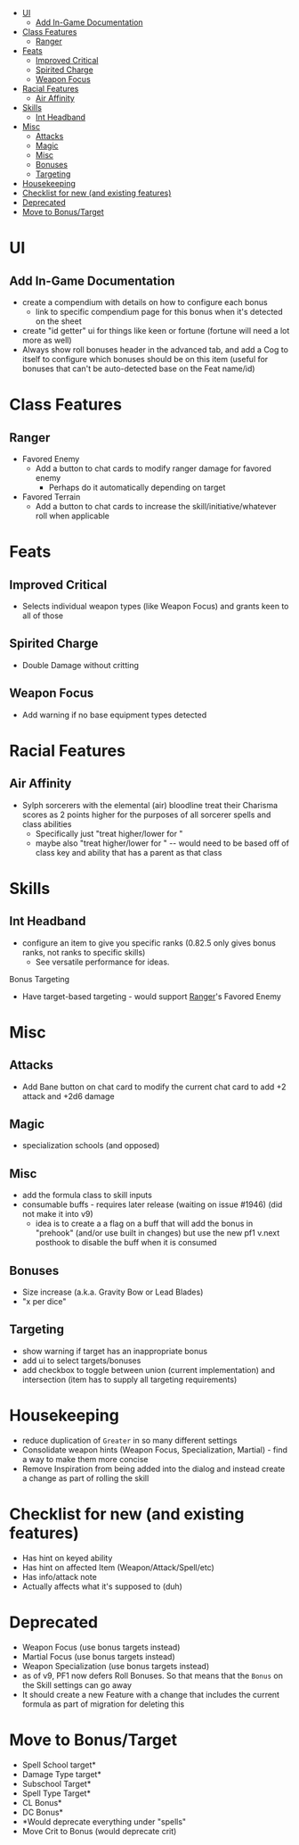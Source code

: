

- [UI](#ui)
  - [Add In-Game Documentation](#add-in-game-documentation)
- [Class Features](#class-features)
  - [Ranger](#ranger)
- [Feats](#feats)
  - [Improved Critical](#improved-critical)
  - [Spirited Charge](#spirited-charge)
  - [Weapon Focus](#weapon-focus)
- [Racial Features](#racial-features)
  - [Air Affinity](#air-affinity)
- [Skills](#skills)
  - [Int Headband](#int-headband)
- [Misc](#misc)
  - [Attacks](#attacks)
  - [Magic](#magic)
  - [Misc](#misc-1)
  - [Bonuses](#bonuses)
  - [Targeting](#targeting)
- [Housekeeping](#housekeeping)
- [Checklist for new (and existing features)](#checklist-for-new-and-existing-features)
- [Deprecated](#deprecated)
- [Move to Bonus/Target](#move-to-bonustarget)

# UI
## Add In-Game Documentation
- create a compendium with details on how to configure each bonus
  - link to specific compendium page for this bonus when it's detected on the sheet
- create "id getter" ui for things like keen or fortune (fortune will need a lot more as well)
- Always show roll bonuses header in the advanced tab, and add a Cog to itself to configure which bonuses should be on this item (useful for bonuses that can't be auto-detected base on the Feat name/id)

# Class Features 
## Ranger
- Favored Enemy
  - Add a button to chat cards to modify ranger damage for favored enemy 
    - Perhaps do it automatically depending on target
- Favored Terrain
  - Add a button to chat cards to increase the skill/initiative/whatever roll when applicable

# Feats
## Improved Critical
- Selects individual weapon types (like Weapon Focus) and grants keen to all of those
## Spirited Charge
- Double Damage without critting
## Weapon Focus 
- Add warning if no base equipment types detected

# Racial Features
## Air Affinity
- Sylph sorcerers with the elemental (air) bloodline treat their Charisma scores as 2 points higher for the purposes of all sorcerer spells and class abilities
  - Specifically just "treat <ability score> higher/lower for <spell book>"
  - maybe also "treat <ability score> higher/lower for <class ability>" -- would need to be based off of class key and ability that has a parent as that class

# Skills
## Int Headband
- configure an item to give you specific ranks (0.82.5 only gives bonus ranks, not ranks to specific skills)
  - See versatile performance for ideas.

Bonus Targeting
- Have target-based targeting - would support [Ranger](#ranger)'s Favored Enemy

# Misc
## Attacks
- Add Bane button on chat card to modify the current chat card to add +2 attack and +2d6 damage

## Magic
- specialization schools (and opposed)

## Misc
- add the formula class to skill inputs
- consumable buffs - requires later release (waiting on issue #1946) (did not make it into v9)
  - idea is to create a a flag on a buff that will add the bonus in "prehook" (and/or use built in changes) but use the new pf1 v.next posthook to disable the buff when it is consumed

## Bonuses
- Size increase (a.k.a. Gravity Bow or Lead Blades)
- "x per dice"

## Targeting
- show warning if target has an inappropriate bonus
- add ui to select targets/bonuses
- add checkbox to toggle between union (current implementation) and intersection (item has to supply all targeting requirements)

# Housekeeping
- reduce duplication of `Greater` in so many different settings
- Consolidate weapon hints (Weapon Focus, Specialization, Martial) - find a way to make them more concise
- Remove Inspiration from being added into the dialog and instead create a change as part of rolling the skill

# Checklist for new (and existing features)
- Has hint on keyed ability
- Has hint on affected Item (Weapon/Attack/Spell/etc)
- Has info/attack note
- Actually affects what it's supposed to (duh)

# Deprecated
- Weapon Focus (use bonus targets instead)
- Martial Focus (use bonus targets instead)
- Weapon Specialization (use bonus targets instead)
- as of v9, PF1 now defers Roll Bonuses. So that means that the `Bonus` on the Skill settings can go away
- It should create a new Feature with a change that includes the current formula as part of migration for deleting this

# Move to Bonus/Target
- Spell School target*
- Damage Type target*
- Subschool Target*
- Spell Type Target*
- CL Bonus*
- DC Bonus*
- *Would deprecate everything under "spells"
- Move Crit to Bonus (would deprecate crit)
